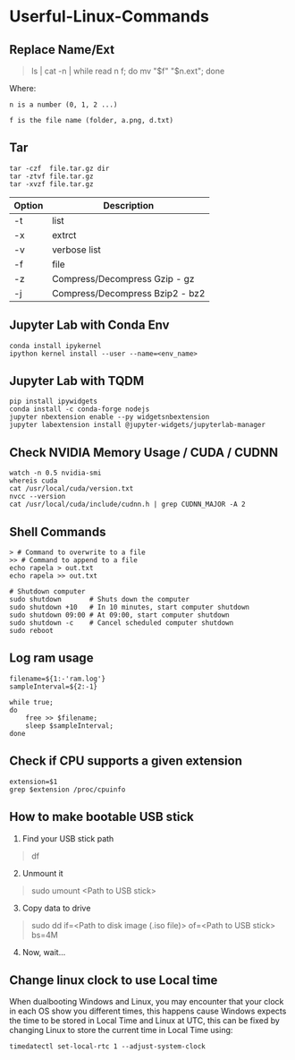 # Userful-Linux-Commands

## Replace Name/Ext

> ls | cat -n | while read n f; do mv "$f" "$n.ext"; done

Where:
    
    n is a number (0, 1, 2 ...)
  
    f is the file name (folder, a.png, d.txt)
  
## Tar
    tar -czf  file.tar.gz dir
    tar -ztvf file.tar.gz
    tar -xvzf file.tar.gz
    
| Option | Description                     |
|--------|---------------------------------|
| -t     | list                            |
| -x     | extrct                          |
| -v     | verbose list                    |
| -f     | file                            |
| -z     | Compress/Decompress Gzip - gz   |
| -j     | Compress/Decompress Bzip2 - bz2 |

## Jupyter Lab with Conda Env
    conda install ipykernel
    ipython kernel install --user --name=<env_name>

## Jupyter Lab with TQDM

    pip install ipywidgets 
    conda install -c conda-forge nodejs 
    jupyter nbextension enable --py widgetsnbextension
    jupyter labextension install @jupyter-widgets/jupyterlab-manager

## Check NVIDIA Memory Usage / CUDA / CUDNN

    watch -n 0.5 nvidia-smi
    whereis cuda
    cat /usr/local/cuda/version.txt
    nvcc --version
    cat /usr/local/cuda/include/cudnn.h | grep CUDNN_MAJOR -A 2

## Shell Commands

	> # Command to overwrite to a file
	>> # Command to append to a file
	echo rapela > out.txt
	echo rapela >> out.txt

    # Shutdown computer
    sudo shutdown       # Shuts down the computer
    sudo shutdown +10   # In 10 minutes, start computer shutdown
    sudo shutdown 09:00 # At 09:00, start computer shutdown
    sudo shutdown -c    # Cancel scheduled computer shutdown
	sudo reboot
	
## Log ram usage
	filename=${1:-'ram.log'}
	sampleInterval=${2:-1}

	while true; 
	do
		free >> $filename;
		sleep $sampleInterval;
	done

## Check if CPU supports a given extension
	extension=$1
	grep $extension /proc/cpuinfo

## How to make bootable USB stick
1.  Find your USB stick path
> df
2.  Unmount it
> sudo umount \<Path to USB stick\>
3.  Copy data to drive
> sudo dd if=\<Path to disk image (.iso file)\> of=\<Path to USB stick\> bs=4M
4.  Now, wait...

## Change linux clock to use Local time
When dualbooting Windows and Linux, you may encounter that your clock in each OS show you different times, this happens cause Windows expects the time to be stored in Local Time and Linux at UTC, this can be fixed by changing Linux to store the current time in Local Time using:

	timedatectl set-local-rtc 1 --adjust-system-clock

